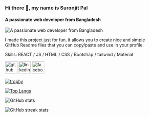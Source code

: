 ### Hi there 👋, my name is Suronjit Pal
#### A passionate web developer from Bangladesh
![A passionate web developer from Bangladesh](https://arturssmirnovs.github.io/github-profile-readme-generator/images/banner.png)

I made this project just for fun, it allows you to create nice and simple GitHub Readme files that you can copy/paste and use in your profile.

Skills:  REACT / JS / HTML / CSS / Bootstrap / tailwind / Material  



[<img src='https://cdn.jsdelivr.net/npm/simple-icons@3.0.1/icons/github.svg' alt='github' height='40'>](https://github.com/suronjit797)  [<img src='https://cdn.jsdelivr.net/npm/simple-icons@3.0.1/icons/linkedin.svg' alt='linkedin' height='40'>](https://www.linkedin.com/in/suronjit-pal-17748322a/)  [<img src='https://cdn.jsdelivr.net/npm/simple-icons@3.0.1/icons/facebook.svg' alt='facebook' height='40'>](https://www.facebook.com/suronjit795)  

[![trophy](https://github-profile-trophy.vercel.app/?username=suronjit797)](https://github.com/ryo-ma/github-profile-trophy)

[![Top Langs](https://github-readme-stats.vercel.app/api/top-langs/?username=suronjit797)](https://github.com/anuraghazra/github-readme-stats)

![GitHub stats](https://github-readme-stats.vercel.app/api?username=suronjit797&show_icons=true)  

![GitHub streak stats](https://github-readme-streak-stats.herokuapp.com/?user=suronjit797)  
